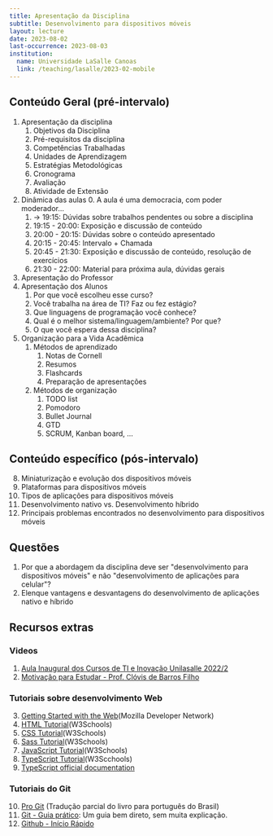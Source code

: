 ```yaml
---
title: Apresentação da Disciplina
subtitle: Desenvolvimento para dispositivos móveis
layout: lecture
date: 2023-08-02
last-occurrence: 2023-08-03
institution:
  name: Universidade LaSalle Canoas
  link: /teaching/lasalle/2023-02-mobile
---
```


## Conteúdo Geral (pré-intervalo)

1. Apresentação da disciplina
    1. Objetivos da Disciplina
    2. Pré-requisitos da disciplina
    3. Competências Trabalhadas
    4. Unidades de Aprendizagem
    5. Estratégias Metodológicas
    6. Cronograma
    7. Avaliação
    8. Atividade de Extensão
2. Dinâmica das aulas
    0. A aula é uma democracia, com poder moderador...
    1. -> 19:15: Dúvidas sobre trabalhos pendentes ou sobre a disciplina
    2. 19:15 - 20:00: Exposição e discussão de conteúdo
    3. 20:00 - 20:15: Dúvidas sobre o conteúdo apresentado
    4. 20:15 - 20:45: Intervalo + Chamada
    5. 20:45 - 21:30: Exposição e discussão de conteúdo, resolução de exercícios
    6. 21:30 - 22:00: Material para próxima aula, dúvidas gerais 
3. Apresentação do Professor
4. Apresentação dos Alunos
    1. Por que você escolheu esse curso?
    2. Você trabalha na área de TI? Faz ou fez estágio?
    3. Que linguagens de programação você conhece?
    4. Qual é o melhor sistema/linguagem/ambiente? Por que?
    5. O que você espera dessa disciplina?
5. Organização para a Vida Acadêmica
    1. Métodos de aprendizado
        1. Notas de Cornell
        2. Resumos
        3. Flashcards
        4. Preparação de apresentações
    2. Métodos de organização
        1. TODO list
        2. Pomodoro
        3. Bullet Journal
        4. GTD
        5. SCRUM, Kanban board, ...


## Conteúdo específico (pós-intervalo)

8. Miniaturização e evolução dos dispositivos móveis
9. Plataformas para dispositivos móveis
10. Tipos de aplicações para dispositivos móveis
11. Desenvolvimento nativo vs. Desenvolvimento híbrido
12. Principais problemas encontrados no desenvolvimento para dispositivos móveis


## Questões

1. Por que a abordagem da disciplina deve ser "desenvolvimento para dispositivos móveis" e não "desenvolvimento de aplicações para celular"?
2. Elenque vantagens e desvantagens do desenvolvimento de aplicações nativo e híbrido

## Recursos extras

### Videos

1. [Aula Inaugural dos Cursos de TI e Inovação Unilasalle 2022/2](https://www.youtube.com/watch?v=pxsdiyHgZHs)
2. [Motivação para Estudar - Prof. Clóvis de Barros Filho](https://www.youtube.com/watch?v=TRPBY_lxJfE)

### Tutoriais sobre desenvolvimento Web

3. [Getting Started with the Web](https://developer.mozilla.org/en-US/docs/Learn/Getting_started_with_the_web)(Mozilla Developer Network)
4. [HTML Tutorial](https://www.w3schools.com/html/)(W3Schools)
5. [CSS Tutorial](https://www.w3schools.com/Css/)(W3Schools)
6. [Sass Tutorial](https://www.w3schools.com/sass/)(W3Schools)
7. [JavaScript Tutorial](https://www.w3schools.com/js/DEFAULT.asp)(W3Schools)
8. [TypeScript Tutorial](https://www.w3schools.com/typescript/index.php)(W3Scchools)
9. [TypeScript official documentation](https://www.typescriptlang.org/docs/)

### Tutoriais do Git

10. [Pro Git](https://git-scm.com/book/pt-br/v2) (Tradução parcial do livro para português do Brasil)
11. [Git - Guia prático](https://rogerdudler.github.io/git-guide/index.pt_BR.html): Um guia bem direto, sem muita explicação.
12. [Github - Início Rápido](https://docs.github.com/pt/get-started/quickstart)
